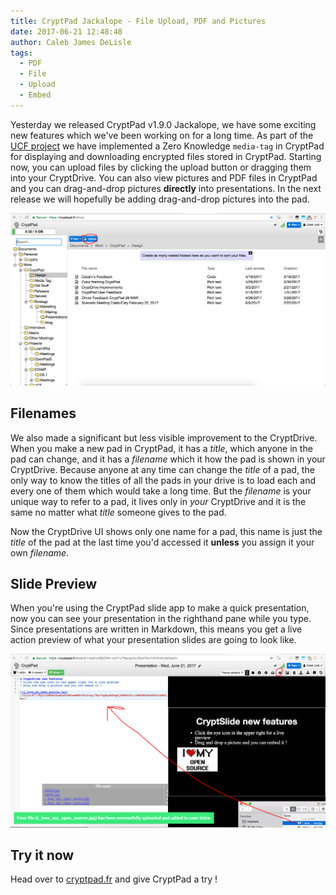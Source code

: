 ```yaml
---
title: CryptPad Jackalope - File Upload, PDF and Pictures
date: 2017-06-21 12:48:48
author: Caleb James DeLisle
tags:
  - PDF
  - File
  - Upload
  - Embed
---
```


Yesterday we released CryptPad v1.9.0 Jackalope, we have some exciting new features
which we've been working on for a long time. As part of the
[UCF project](https://github.com/UCF-project) we have implemented a Zero Knowledge
`media-tag` in CryptPad for displaying and downloading encrypted files stored in
CryptPad. Starting now, you can upload files by clicking the upload button or
dragging them into your CryptDrive. You can also view pictures and PDF files in
CryptPad and you can drag-and-drop pictures **directly** into presentations. In the
next release we will hopefully be adding drag-and-drop pictures into the pad.

![CryptDrive Upload](/images/CryptPad_drive_with_upload.png)

## Filenames

We also made a significant but less visible improvement to the CryptDrive. When you
make a new pad in CryptPad, it has a *title*, which anyone in the pad can change, and
it has a *filename* which it how the pad is shown in your CryptDrive. Because anyone
at any time can change the *title* of a pad, the only way to know the titles of all
the pads in your drive is to load each and every one of them which would take a long
time. But the *filename* is your unique way to refer to a pad, it lives only in
*your* CryptDrive and it is the same no matter what *title* someone gives to the pad.

Now the CryptDrive UI shows only one name for a pad, this name is just the *title*
of the pad at the last time you'd accessed it **unless** you assign it your own
*filename*.

## Slide Preview

When you're using the CryptPad slide app to make a quick presentation, now you can
see your presentation in the righthand pane while you type. Since presentations are
written in Markdown, this means you get a live action preview of what your
presentation slides are going to look like.

![Slide Preview and Drag & Drop](/images/CryptPad_slide_upload_and_preview.png)

## Try it now

Head over to [cryptpad.fr](https://cryptpad.fr) and give CryptPad a try !